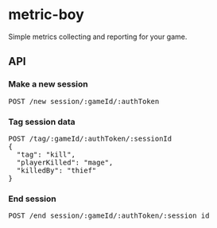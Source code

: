 # metric-boy

Simple metrics collecting and reporting for your game.

## API

<h3>Make a new session</h3>
  <pre>POST /new_session/:gameId/:authToken</pre>

  <h3>Tag session data</h3>
  <pre>POST /tag/:gameId/:authToken/:sessionId
{
  "tag": "kill",
  "playerKilled": "mage",
  "killedBy": "thief"
}</pre>

  <h3>End session</h3>
  <pre>POST /end_session/:gameId/:authToken/:session_id</pre>

